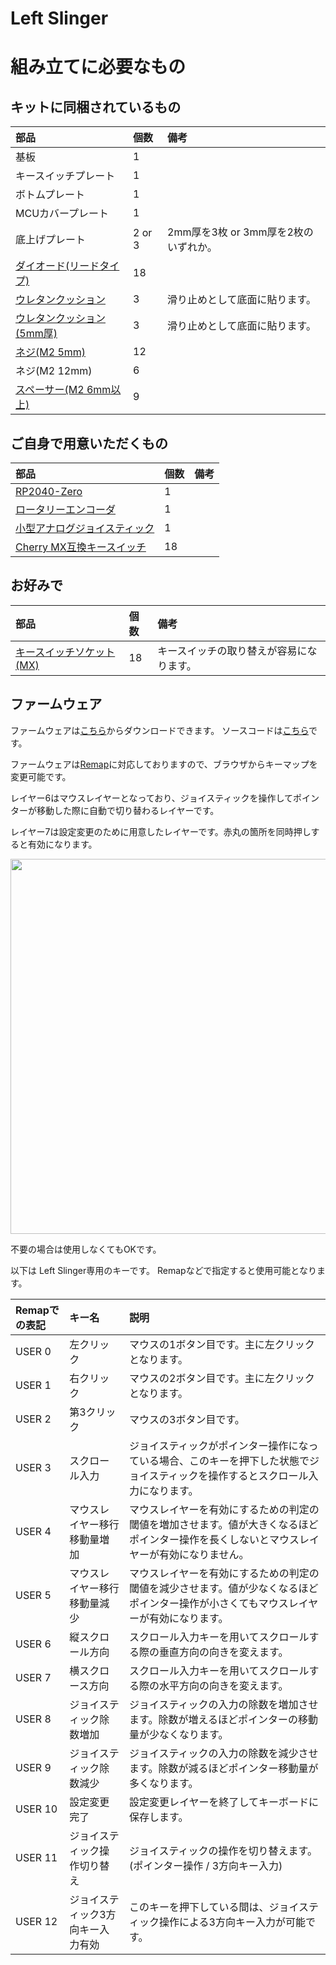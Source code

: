 # Left Slinger

# 組み立てに必要なもの

## キットに同梱されているもの

|部品|個数|備考|
|:--|:--|:--|
|基板|1||
|キースイッチプレート|1||
|ボトムプレート|1||
|MCUカバープレート|1||
|底上げプレート|2 or 3|2mm厚を3枚 or 3mm厚を2枚のいずれか。|
|[ダイオード(リードタイプ)](https://shop.yushakobo.jp/products/a0800di-01-100)|18||
|[ウレタンクッション](https://shop.yushakobo.jp/products/a0800ur-01-6)|3|滑り止めとして底面に貼ります。|
|[ウレタンクッション(5mm厚)](https://www.yodobashi.com/product-detail/100000001003359892/)|3|滑り止めとして底面に貼ります。|
|[ネジ(M2 5mm)](https://shop.yushakobo.jp/products/a0800n2?variant=37665432993953)|12||
|ネジ(M2 12mm)|6||
|[スペーサー(M2 6mm以上)](https://shop.yushakobo.jp/products/a0800c2?variant=37665435189409)|9||

## ご自身で用意いただくもの
|部品|個数|備考|
|:--|:--|:--|
|[RP2040-Zero](https://talpkeyboard.net/items/640ea9f3072c3c538731c515)|1||
|[ロータリーエンコーダ](https://shop.yushakobo.jp/products/3762)|1||
|[小型アナログジョイスティック](https://www.switch-science.com/products/2892?srsltid=AfmBOorPHoOU9B2cyXs_Br7kAcbDDWK3j9G4ZUs7ezuBqDBhf63sDdMf)|1||
|[Cherry MX互換キースイッチ](https://shop.yushakobo.jp/collections/all-switches)|18||

## お好みで

|部品|個数|備考|
|:--|:--|:--|
|[キースイッチソケット(MX)](https://shop.yushakobo.jp/products/a01ps)|18|キースイッチの取り替えが容易になります。|

## ファームウェア

ファームウェアは[こちら](https://github.com/takashicompany/left_slinger/raw/refs/heads/master/firmwares/takashicompany_left_slinger_via.uf2)からダウンロードできます。
ソースコードは[こちら](https://github.com/takashicompany/qmk_firmware/tree/master/keyboards/takashicompany/left_slinger)です。

ファームウェアは[Remap](https://remap-keys.app/)に対応しておりますので、ブラウザからキーマップを変更可能です。

レイヤー6はマウスレイヤーとなっており、ジョイスティックを操作してポインターが移動した際に自動で切り替わるレイヤーです。

レイヤー7は設定変更のために用意したレイヤーです。赤丸の箇所を同時押しすると有効になります。  

<img src = "https://github.com/user-attachments/assets/3fe65462-c83e-4e15-8d9c-a42ca1d6b176" width = "600px" />

不要の場合は使用しなくてもOKです。  

以下は Left Slinger専用のキーです。
Remapなどで指定すると使用可能となります。

|Remapでの表記|キー名|説明|
|:---|:---|:---|
|USER 0|左クリック|マウスの1ボタン目です。主に左クリックとなります。|
|USER 1|右クリック|マウスの2ボタン目です。主に左クリックとなります。|
|USER 2|第3クリック|マウスの3ボタン目です。|
|USER 3|スクロール入力|ジョイスティックがポインター操作になっている場合、このキーを押下した状態でジョイスティックを操作するとスクロール入力になります。|
|USER 4|マウスレイヤー移行移動量増加|マウスレイヤーを有効にするための判定の閾値を増加させます。値が大きくなるほどポインター操作を長くしないとマウスレイヤーが有効になりません。|
|USER 5|マウスレイヤー移行移動量減少|マウスレイヤーを有効にするための判定の閾値を減少させます。値が少なくなるほどポインター操作が小さくてもマウスレイヤーが有効になります。|
|USER 6|縦スクロール方向|スクロール入力キーを用いてスクロールする際の垂直方向の向きを変えます。|
|USER 7|横スクロース方向|スクロール入力キーを用いてスクロールする際の水平方向の向きを変えます。|
|USER 8|ジョイスティック除数増加|ジョイスティックの入力の除数を増加させます。除数が増えるほどポインターの移動量が少なくなります。|
|USER 9|ジョイスティック除数減少|ジョイスティックの入力の除数を減少させます。除数が減るほどポインター移動量が多くなります。|
|USER 10|設定変更完了|設定変更レイヤーを終了してキーボードに保存します。|
|USER 11|ジョイスティック操作切り替え|ジョイスティックの操作を切り替えます。(ポインター操作 / 3方向キー入力)|
|USER 12|ジョイスティック3方向キー入力有効|このキーを押下している間は、ジョイスティック操作による3方向キー入力が可能です。|





